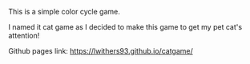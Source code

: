 This is a simple color cycle game.

I named it cat game as I decided to make this game to get my pet cat's attention!

Github pages link: https://lwithers93.github.io/catgame/
